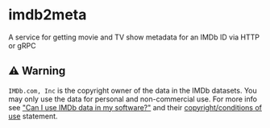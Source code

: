 # imdb2meta

A service for getting movie and TV show metadata for an IMDb ID via HTTP or gRPC

## ⚠ Warning

`IMDb.com, Inc` is the copyright owner of the data in the IMDb datasets. You may only use the data for personal and non-commercial use. For more info see ["Can I use IMDb data in my software?"](https://help.imdb.com/article/imdb/general-information/can-i-use-imdb-data-in-my-software/G5JTRESSHJBBHTGX) and their [copyright/conditions of use](https://www.imdb.com/conditions) statement.
